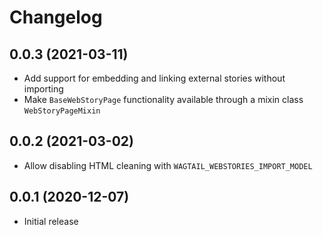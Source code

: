 Changelog
=========

0.0.3 (2021-03-11)
------------------

* Add support for embedding and linking external stories without importing
* Make `BaseWebStoryPage` functionality available through a mixin class `WebStoryPageMixin`


0.0.2 (2021-03-02)
------------------

* Allow disabling HTML cleaning with `WAGTAIL_WEBSTORIES_IMPORT_MODEL`


0.0.1 (2020-12-07)
------------------

* Initial release
